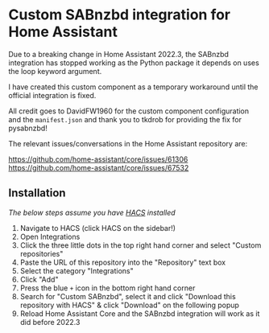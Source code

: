 # Custom SABnzbd integration for Home Assistant
Due to a breaking change in Home Assistant 2022.3, the SABnzbd integration has stopped working as the Python package it depends on uses the loop keyword argument.

I have created this custom component as a temporary workaround until the official integration is fixed.

All credit goes to DavidFW1960 for the custom component configuration and the `manifest.json` and thank you to tkdrob for providing the fix for pysabnzbd!

The relevant issues/conversations in the Home Assistant repository are:

https://github.com/home-assistant/core/issues/61306
https://github.com/home-assistant/core/issues/67532

## Installation
_The below steps assume you have [HACS](https://hacs.xyz/) installed_
1. Navigate to HACS (click HACS on the sidebar!)
2. Open Integrations
3. Click the three little dots in the top right hand corner and select "Custom repositories"
4. Paste the URL of this repository into the "Repository" text box
5. Select the category "Integrations"
6. Click "Add"
7. Press the blue `+` icon in the bottom right hand corner
8. Search for "Custom SABnzbd", select it and click "Download this repository with HACS" & click "Download" on the following popup
9. Reload Home Assistant Core and the SABnzbd integration will work as it did before 2022.3
